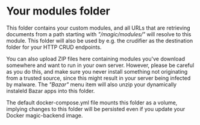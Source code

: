 
# Your modules folder

This folder contains your custom modules, and all URLs that are retrieving documents from a path starting
with _"/magic/modules/"_ will resolve to this module. This folder will also be used by e.g. the crudifier
as the destination folder for your HTTP CRUD endpoints.

You can also upload ZIP files here containing modules you've download somewhere and want to run in
your own server. However, please be careful as you do this, and make sure you never install something
not originating from a trusted source, since this might result in your server being infected by
malware. The _"Bazar"_ menu item will also unzip your dynamically instaleld Bazar apps into this
folder.

The default docker-compose.yml file mounts this folder as a volume, implying changes to this folder
will be persisted even if you update your Docker magic-backend image.
